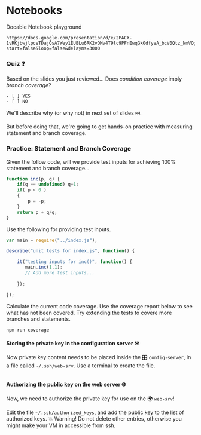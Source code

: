 # Notebooks
Docable Notebook playground

```|{type:'slides'}
https://docs.google.com/presentation/d/e/2PACX-1vRKjbwjlpceTDajOsA7Wey1EUBLu6RK2vQMv4T9lc9PFnEwqGkOdfyeA_bcV0Qtz_NmVOg_vBF__tSr/embed?start=false&loop=false&delayms=3000
```

### Quiz ❓

Based on the slides you just reviewed... Does *condition coverage* imply *branch coverage*?

```js|{type:'quiz', quiz_type:'singlechoice', quiz_answers:'1'}
- [ ] YES
- [ ] NO
```

We'll describe why (or why not) in next set of slides ⏭️.

But before doing that, we're going to get hands-on practice with measuring statement and branch coverage.

### Practice: Statement and Branch Coverage

Given the follow code, will we provide test inputs for achieving 100% statement and branch coverage...

```js
function inc(p, q) {
    if(q == undefined) q=1;
    if( p < 0 )
    {
        p = -p;
    }
    return p + q/q;
}
```

Use the following for providing test inputs.

```js | {type: 'file', path: 'test/test.js'}
var main = require("../index.js");

describe("unit tests for index.js", function() {

    it("testing inputs for inc()", function() {
       main.inc(1,1);
       // Add more test inputs...
       
    });

});
```

Calculate the current code coverage. Use the coverage report below to see what has not been covered. Try extending the tests to covere more branches and statements.

```bash | {type: 'command'}
npm run coverage
```

#### Storing the private key in the configuration server ⚒️

Now private key content needs to be placed inside the 🎛️  `config-server`, in a file called `~/.ssh/web-srv`. Use a terminal to create the file.

``` | {type: 'terminal', target: 'config-server', 'background-color': '#C80815'}
```

#### Authorizing the public key on the web server 🌐

Now, we need to authorize the private key for use on the 🌍  `web-srv`!

Edit the file `~/.ssh/authorized_keys`, and add the public key to the list of authorized keys. 💥  Warning! Do not delete other entries, otherwise you might make your VM in accessible from ssh.

``` | {type: 'terminal', target: 'web-srv', 'background-color': '#003670'}
```
